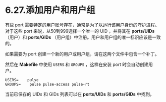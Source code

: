 # 6.27.添加用户和用户组

有些 port 需要特定的用户账号存在，通常是为了以运行该用户身份的守护进程。对于这些 port 来说，从50到999选择一个唯一的 UID ，并将其在 **ports/UIDs** （用户）和 **ports/GIDs** （用户组）中注册。用户和用户组的唯一标识应该是一致的。

如果需要为 port 创建一个新的用户或用户组，请在这两个文件中包含一个补丁。

然后在 **Makefile** 中使用 `USERS` 和 `GROUPS` ，这样在安装 port 时会自动创建用户。

```
USERS=    pulse
GROUPS=    pulse pulse-access pulse-rt
```

当前已保存的 UIDs 和 GIDs 列表可以在 **ports/UIDs** 和 **ports/GIDs** 中找到。
